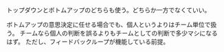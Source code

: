 トップダウンとボトムアップのどちらも使う。どちらか一方でなくていい。

ボトムアップの意思決定に任せる場合でも、個人というよりはチーム単位で扱う。
チームなら個人の判断を誤るよりもチームとしての判断で多少マシになるはず。
ただし、フィードバックループが機能している前提。
